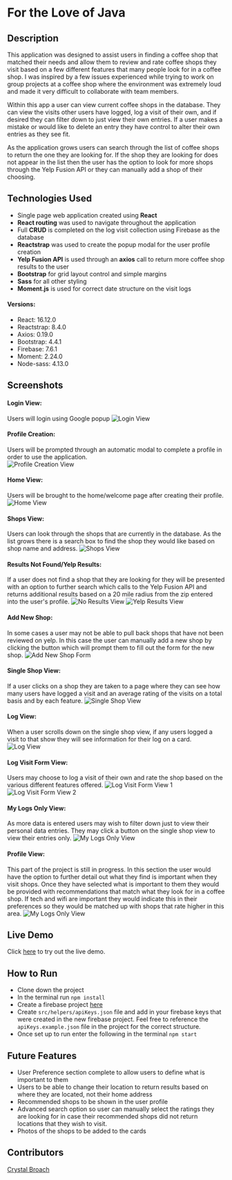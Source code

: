 # For the Love of Java

## Description
This application was designed to assist users in finding a coffee shop that matched their needs and allow them to review and rate coffee shops they visit based on a few different features that many people look for in a coffee shop.  I was inspired by a few issues experienced while trying to work on group projects at a coffee shop where the environment was extremely loud and made it very difficult to collaborate with team members.

Within this app a user can view current coffee shops in the database.  They can view the visits other users have logged, log a visit of their own, and if desired they can filter down to just view their own entries.  If a user makes a mistake or would like to delete an entry they have control to alter their own entries as they see fit.

As the application grows users can search through the list of coffee shops to return the one they are looking for. If the shop they are looking for does not appear in the list then the user has the option to look for more shops through the Yelp Fusion API or they can manually add a shop of their choosing.

## Technologies Used

- Single page web application created using **React**
- **React routing** was used to navigate throughout the application
- Full **CRUD** is completed on the log visit collection using Firebase as the database
- **Reactstrap** was used to create the popup modal for the user profile creation
- **Yelp Fusion API** is used through an **axios** call to return more coffee shop results to the user
- **Bootstrap** for grid layout control and simple margins
- **Sass** for all other styling
- **Moment.js** is used for correct date structure on the visit logs

#### Versions:
- React: 16.12.0
- Reactstrap: 8.4.0
- Axios:  0.19.0
- Bootstrap:  4.4.1
- Firebase: 7.6.1
- Moment: 2.24.0
- Node-sass: 4.13.0

## Screenshots

#### Login View: 
Users will login using Google popup 
![Login View](https://raw.githubusercontent.com/broach44/for-the-love-of-java/master/screenshots/loginView.png)

#### Profile Creation:
Users will be prompted through an automatic modal to complete a profile in order to use the application.  
![Profile Creation View](https://raw.githubusercontent.com/broach44/for-the-love-of-java/master/screenshots/profileCreationView.png)

#### Home View:
Users will be brought to the home/welcome page after creating their profile.
![Home View](https://raw.githubusercontent.com/broach44/for-the-love-of-java/master/screenshots/homeView.png)

#### Shops View:
Users can look through the shops that are currently in the database.  As the list grows there is a search box to find the shop they would like based on shop name and address.
![Shops View](https://raw.githubusercontent.com/broach44/for-the-love-of-java/master/screenshots/shopsView.png)

#### Results Not Found/Yelp Results:
If a user does not find a shop that they are looking for they will be presented with an option to further search which calls to the Yelp Fusion API and returns additional results based on a 20 mile radius from the zip entered into the user's profile.
![No Results View](https://raw.githubusercontent.com/broach44/for-the-love-of-java/master/screenshots/noResultsView.png)
![Yelp Results View](https://raw.githubusercontent.com/broach44/for-the-love-of-java/master/screenshots/yelpResultsView.png)
#### Add New Shop:
In some cases a user may not be able to pull back shops that have not been reviewed on yelp.  In this case the user can manually add a new shop by clicking the button which will prompt them to fill out the form for the new shop.
![Add New Shop Form](https://raw.githubusercontent.com/broach44/for-the-love-of-java/master/screenshots/addNewShopFormView.png)

#### Single Shop View:
If a user clicks on a shop they are taken to a page where they can see how many users have logged a visit and an average rating of the visits on a total basis and by each feature.
![Single Shop View](https://raw.githubusercontent.com/broach44/for-the-love-of-java/master/screenshots/singleShopView.png)

#### Log View:
When a user scrolls down on the single shop view, if any users logged a visit to that show they will see information for their log on a card.
![Log View](https://raw.githubusercontent.com/broach44/for-the-love-of-java/master/screenshots/logView.png)

#### Log Visit Form View:
Users may choose to log a visit of their own and rate the shop based on the various different features offered.
![Log Visit Form View 1](https://raw.githubusercontent.com/broach44/for-the-love-of-java/master/screenshots/logVisitFormView.png)
![Log Visit Form View 2](https://raw.githubusercontent.com/broach44/for-the-love-of-java/master/screenshots/logVisitFormView2.png)

#### My Logs Only View:
As more data is entered users may wish to filter down just to view their personal data entries.  They may click a button on the single shop view to view their entries only.
![My Logs Only View](https://raw.githubusercontent.com/broach44/for-the-love-of-java/master/screenshots/myLogsOnlyView.png)

#### Profile View:
This part of the project is still in progress.  In this section the user would have the option to further detail out what they find is important when they visit shops.  Once they have selected what is important to them they would be provided with recommendations that match what they look for in a coffee shop.  If tech and wifi are important they would indicate this in their preferences so they would be matched up with shops that rate higher in this area.
![My Logs Only View](https://raw.githubusercontent.com/broach44/for-the-love-of-java/master/screenshots/myLogsOnlyView.png)

## Live Demo

Click [here](https://for-the-love-of-java.firebaseapp.com/) to try out the live demo.

## How to Run

- Clone down the project
- In the terminal run `npm install`
- Create a firebase project [here](https://console.firebase.google.com/)
- Create `src/helpers/apiKeys.json` file and add in your firebase keys that were created in the new firebase project.  Feel free to reference the `apiKeys.example.json` file in the project for the correct structure.
- Once set up to run enter the following in the terminal `npm start`

## Future Features

- User Preference section complete to allow users to define what is important to them
- Users to be able to change their location to return results based on where they are located, not their home address
- Recommended shops to be shown in the user profile
- Advanced search option so user can manually select the ratings they are looking for in case their recommended shops did not return locations that they wish to visit.
- Photos of the shops to be added to the cards

## Contributors

[Crystal Broach](https://github.com/broach44)
